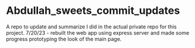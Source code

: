 # Abdullah_sweets_commit_updates
A repo to update and summarize I did in the actual private repo for this project.
7/20/23 - rebuilt the web app using express server and made some progress prototyping the look of the main page.
